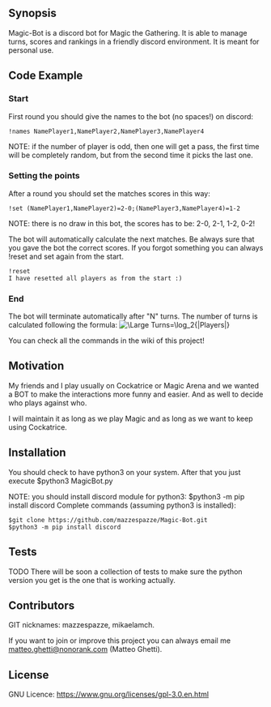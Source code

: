 ## Synopsis

Magic-Bot is a discord bot for Magic the Gathering. It is able to manage turns, scores and rankings in a friendly discord environment. It is meant for personal use.

## Code Example

### Start

First round you should give the names to the bot (no spaces!) on discord:

```
!names NamePlayer1,NamePlayer2,NamePlayer3,NamePlayer4
```

NOTE: if the number of player is odd, then one will get a pass, the first time will be completely random, but from the second time it picks the last one.

### Setting the points

After a round you should set the matches scores in this way:

```
!set (NamePlayer1,NamePlayer2)=2-0;(NamePlayer3,NamePlayer4)=1-2
```

NOTE: there is no draw in this bot, the scores has to be: 2-0, 2-1, 1-2, 0-2!

The bot will automatically calculate the next matches. Be always sure that you gave the bot the correct scores. If you forgot something you can always !reset and set again from the start.

```
!reset
I have resetted all players as from the start :)
```

### End

The bot will terminate automatically after "N" turns. The number of turns is calculated following the formula:
<img src="https://latex.codecogs.com/svg.latex?\Large&space;Turns=\log_2{|Players|}" title="\Large Turns=\log_2{|Players|}" />

You can check all the commands in the wiki of this project!

## Motivation

My friends and I play usually on Cockatrice or Magic Arena and we wanted a BOT to make the interactions more funny and easier. And as well to decide who plays against who.

I will maintain it as long as we play Magic and as long as we want to keep using Cockatrice.

## Installation

You should check to have python3 on your system. After that you just execute \$python3 MagicBot.py

NOTE: you should install discord module for python3: \$python3 -m pip install discord
Complete commands (assuming python3 is installed):

```
$git clone https://github.com/mazzespazze/Magic-Bot.git
$python3 -m pip install discord
```

## Tests

TODO There will be soon a collection of tests to make sure the python version you get is the one that is working actually.

## Contributors

GIT nicknames: mazzespazze, mikaelamch.

If you want to join or improve this project you can always email me matteo.ghetti@nonorank.com (Matteo Ghetti).

## License

GNU Licence: https://www.gnu.org/licenses/gpl-3.0.en.html
